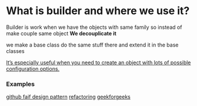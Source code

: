 #  What is builder and where we use it?

Builder is work when we have the objects with same family so instead of make couple same object 
**We decouplicate it**

we make a base class do the same stuff there and extend it in the base classes

[It’s especially useful when you need to create an object with lots of possible configuration options.](https://refactoring.guru/design-patterns/builder/python/example)

### Examples

[github faif design pattern](https://github.com/faif/python-patterns/blob/master/patterns/creational/builder.py)
[refactoring](https://refactoring.guru/design-patterns/builder/python/example#example-0--main-py)
[geekforgeeks](https://www.geeksforgeeks.org/builder-method-python-design-patterns/)